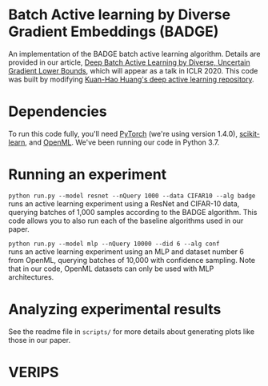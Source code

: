 # Batch Active learning by Diverse Gradient Embeddings (BADGE)
An implementation of the BADGE batch active learning algorithm. Details are provided in our article, 
[Deep Batch Active Learning by Diverse, Uncertain Gradient Lower Bounds](https://arxiv.org/abs/1906.03671), which will appear as a talk in ICLR 2020.
This code was built by modifying [Kuan-Hao Huang's deep active learning repository](https://github.com/ej0cl6/deep-active-learning).

# Dependencies

To run this code fully, you'll need [PyTorch](https://pytorch.org/) (we're using version 1.4.0), [scikit-learn](https://scikit-learn.org/stable/), and [OpenML](https://github.com/openml/openml-python).
We've been running our code in Python 3.7.

# Running an experiment

`python run.py --model resnet --nQuery 1000 --data CIFAR10 --alg badge`\
runs an active learning experiment using a ResNet and CIFAR-10 data, querying batches of 1,000 samples according to the BADGE algorithm.
This code allows you to also run each of the baseline algorithms used in our paper. 

`python run.py --model mlp --nQuery 10000 --did 6 --alg conf`\
runs an active learning experiment using an MLP and dataset number 6 from OpenML, querying batches of 10,000 with confidence sampling.
Note that in our code, OpenML datasets can only be used with MLP architectures.
 
# Analyzing experimental results
See the readme file in `scripts/` for more details about generating plots like those in our paper.


# VERIPS
